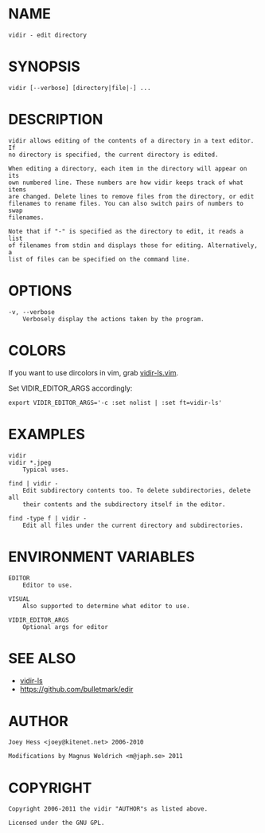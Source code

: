# NAME
    vidir - edit directory

# SYNOPSIS
    vidir [--verbose] [directory|file|-] ...

# DESCRIPTION
    vidir allows editing of the contents of a directory in a text editor. If
    no directory is specified, the current directory is edited.

    When editing a directory, each item in the directory will appear on its
    own numbered line. These numbers are how vidir keeps track of what items
    are changed. Delete lines to remove files from the directory, or edit
    filenames to rename files. You can also switch pairs of numbers to swap
    filenames.

    Note that if "-" is specified as the directory to edit, it reads a list
    of filenames from stdin and displays those for editing. Alternatively, a
    list of files can be specified on the command line.

# OPTIONS
    -v, --verbose
        Verbosely display the actions taken by the program.

# COLORS

If you want to use dircolors in vim, grab [vidir-ls.vim][0].

Set VIDIR\_EDITOR_ARGS accordingly:

    export VIDIR_EDITOR_ARGS='-c :set nolist | :set ft=vidir-ls'

# EXAMPLES
    vidir
    vidir *.jpeg
        Typical uses.

    find | vidir -
        Edit subdirectory contents too. To delete subdirectories, delete all
        their contents and the subdirectory itself in the editor.

    find -type f | vidir -
        Edit all files under the current directory and subdirectories.

# ENVIRONMENT VARIABLES
    EDITOR
        Editor to use.

    VISUAL
        Also supported to determine what editor to use.

    VIDIR_EDITOR_ARGS
        Optional args for editor

# SEE ALSO

- [vidir-ls][0]
- https://github.com/bulletmark/edir

# AUTHOR
    Joey Hess <joey@kitenet.net> 2006-2010

    Modifications by Magnus Woldrich <m@japh.se> 2011

# COPYRIGHT
    Copyright 2006-2011 the vidir "AUTHOR"s as listed above.

    Licensed under the GNU GPL.

[0]: https://github.com/trapd00r/vim-syntax-vidir-ls
